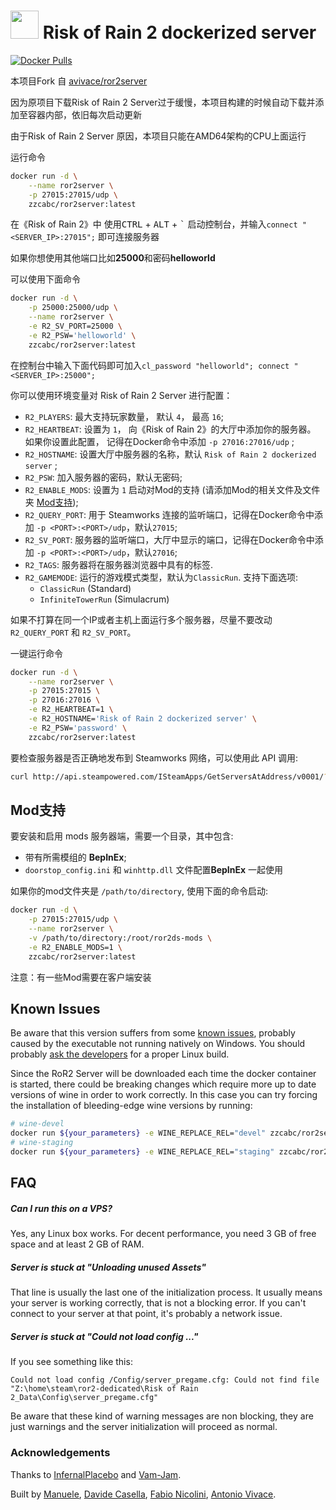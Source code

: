 <h1> <img src="https://i.imgur.com/UIQSMEs.png" height=45> Risk of Rain 2 dockerized server </h1>

[![Docker Pulls](https://img.shields.io/docker/pulls/zzcabc/ror2server?style=flat-square)](https://hub.docker.com/r/zzcabc/ror2server)


本项目Fork 自 [avivace/ror2server](https://github.com/avivace/ror2-server)

因为原项目下载Risk of Rain 2 Server过于缓慢，本项目构建的时候自动下载并添加至容器内部，依旧每次启动更新

由于Risk of Rain 2 Server 原因，本项目只能在AMD64架构的CPU上面运行


运行命令
```bash
docker run -d \
    --name ror2server \
    -p 27015:27015/udp \
    zzcabc/ror2server:latest
```

在《Risk of Rain 2》中 使用<kbd>CTRL</kbd> + <kbd>ALT</kbd> + <kbd>\`</kbd> 启动控制台，并输入`connect "<SERVER_IP>:27015";` 即可连接服务器


如果你想使用其他端口比如**25000**和密码**helloworld**

可以使用下面命令
```sh
docker run -d \
    -p 25000:25000/udp \
    --name ror2server \
    -e R2_SV_PORT=25000 \
    -e R2_PSW='helloworld' \
    zzcabc/ror2server:latest
```
在控制台中输入下面代码即可加入`cl_password "helloworld"; connect "<SERVER_IP>:25000";`

你可以使用环境变量对 Risk of Rain 2 Server 进行配置：

- `R2_PLAYERS`: 最大支持玩家数量， 默认 `4`， 最高 `16`;
- `R2_HEARTBEAT`: 设置为 `1`， 向《Risk of Rain 2》的大厅中添加你的服务器。 如果你设置此配置， 记得在Docker命令中添加 `-p 27016:27016/udp` ;
- `R2_HOSTNAME`: 设置大厅中服务器的名称，默认 `Risk of Rain 2 dockerized server` ;
- `R2_PSW`: 加入服务器的密码，默认无密码;
- `R2_ENABLE_MODS`: 设置为 `1` 启动对Mod的支持 (请添加Mod的相关文件及文件夹 [Mod支持](#Mod支持));
- `R2_QUERY_PORT`: 用于 Steamworks 连接的监听端口，记得在Docker命令中添加 `-p <PORT>:<PORT>/udp`，默认`27015`;
- `R2_SV_PORT`: 服务器的监听端口，大厅中显示的端口，记得在Docker命令中添加 `-p <PORT>:<PORT>/udp`，默认`27016`;
- `R2_TAGS`: 服务器将在服务器浏览器中具有的标签.
- `R2_GAMEMODE`: 运行的游戏模式类型，默认为`ClassicRun`. 支持下面选项:
    - `ClassicRun` (Standard)
    - `InfiniteTowerRun` (Simulacrum)

如果不打算在同一个IP或者主机上面运行多个服务器，尽量不要改动`R2_QUERY_PORT` 和 `R2_SV_PORT`。

一键运行命令

```sh
docker run -d \
    --name ror2server \
    -p 27015:27015 \
    -p 27016:27016 \
    -e R2_HEARTBEAT=1 \
    -e R2_HOSTNAME='Risk of Rain 2 dockerized server' \
    -e R2_PSW='password' \
    zzcabc/ror2server:latest
```

要检查服务器是否正确地发布到 Steamworks 网络，可以使用此 API 调用:

```bash
curl http://api.steampowered.com/ISteamApps/GetServersAtAddress/v0001/?format=json&addr=<IP_ADDRESS>
```

## Mod支持

要安装和启用 mods 服务器端，需要一个目录，其中包含:

- 带有所需模组的 **BepInEx**;
- `doorstop_config.ini` 和 `winhttp.dll` 文件配置**BepInEx** 一起使用

如果你的mod文件夹是 `/path/to/directory`, 使用下面的命令启动:

```bash
docker run -d \
    -p 27015:27015/udp \
    --name ror2server \
    -v /path/to/directory:/root/ror2ds-mods \
    -e R2_ENABLE_MODS=1 \
    zzcabc/ror2server:latest
```

注意：有一些Mod需要在客户端安装

## Known Issues

Be aware that this version suffers from some [known issues](https://github.com/avivace/ror2-server/issues?q=is%3Aissue+is%3Aopen+label%3Abug), probably caused by the executable not running natively on Windows. You should probably [ask the developers](https://twitter.com/riskofrain) for a proper Linux build.

Since the RoR2 Server will be downloaded each time the docker container is started, there could be breaking changes which require more up to date versions of wine in order to work correctly. In this case you can try forcing the installation of bleeding-edge wine versions by running:
```bash
# wine-devel
docker run ${your_parameters} -e WINE_REPLACE_REL="devel" zzcabc/ror2server:latest
# wine-staging
docker run ${your_parameters} -e WINE_REPLACE_REL="staging" zzcabc/ror2server:latest
```

## FAQ

##### Can I run this on a VPS?

Yes, any Linux box works. For decent performance, you need 3 GB of free space and at least 2 GB of RAM.


##### Server is stuck at "Unloading unused Assets"

That line is usually the last one of the initialization process. It usually means your server is working correctly, that is not a blocking error. If you can't connect to your server at that point, it's probably a network issue.


##### Server is stuck at "Could not load config ..."

If you see something like this:

```
Could not load config /Config/server_pregame.cfg: Could not find file "Z:\home\steam\ror2-dedicated\Risk of Rain 2_Data\Config\server_pregame.cfg"
```

Be aware that these kind of warning messages are non blocking, they are just warnings and the server initialization will proceed as normal.


### Acknowledgements

Thanks to [InfernalPlacebo](https://github.com/InfernalPlacebo) and [Vam-Jam](https://github.com/Vam-Jam).

Built by [Manuele](https://github.com/dubvulture), [Davide Casella](https://github.com/dcasella), [Fabio Nicolini](https://github.com/fnicolini), [Antonio Vivace](https://github.com/avivace).
